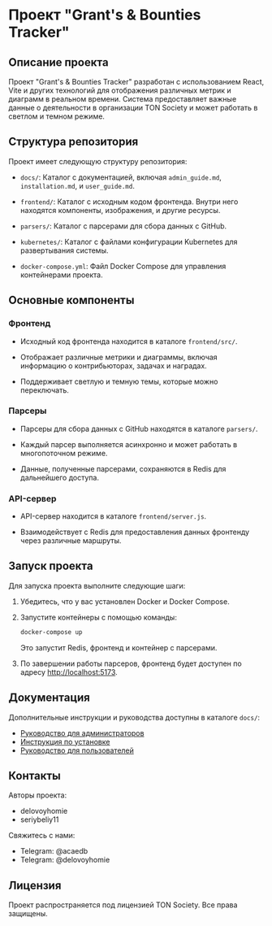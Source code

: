 # Проект "Grant's & Bounties Tracker"

## Описание проекта

Проект "Grant's & Bounties Tracker" разработан с использованием React, Vite и других технологий для отображения различных метрик и диаграмм в реальном времени. Система предоставляет важные данные о деятельности в организации TON Society и может работать в светлом и темном режиме.

## Структура репозитория

Проект имеет следующую структуру репозитория:

- `docs/`: Каталог с документацией, включая `admin_guide.md`, `installation.md`, и `user_guide.md`.

- `frontend/`: Каталог с исходным кодом фронтенда. Внутри него находятся компоненты, изображения, и другие ресурсы.

- `parsers/`: Каталог с парсерами для сбора данных с GitHub.

- `kubernetes/`: Каталог с файлами конфигурации Kubernetes для развертывания системы.

- `docker-compose.yml`: Файл Docker Compose для управления контейнерами проекта.

## Основные компоненты

### Фронтенд

- Исходный код фронтенда находится в каталоге `frontend/src/`.

- Отображает различные метрики и диаграммы, включая информацию о контрибьюторах, задачах и наградах.

- Поддерживает светлую и темную темы, которые можно переключать.

### Парсеры

- Парсеры для сбора данных с GitHub находятся в каталоге `parsers/`.

- Каждый парсер выполняется асинхронно и может работать в многопоточном режиме.

- Данные, полученные парсерами, сохраняются в Redis для дальнейшего доступа.

### API-сервер

- API-сервер находится в каталоге `frontend/server.js`.

- Взаимодействует с Redis для предоставления данных фронтенду через различные маршруты.

## Запуск проекта

Для запуска проекта выполните следующие шаги:

1. Убедитесь, что у вас установлен Docker и Docker Compose.

2. Запустите контейнеры с помощью команды:

   ```bash
   docker-compose up
   ```

   Это запустит Redis, фронтенд и контейнер с парсерами.

3. По завершении работы парсеров, фронтенд будет доступен по адресу [http://localhost:5173](http://localhost:5173).

## Документация

Дополнительные инструкции и руководства доступны в каталоге `docs/`:

- [Руководство для администраторов](docs/admin_guide.md)
- [Инструкция по установке](docs/installation.md)
- [Руководство для пользователей](docs/user_guide.md)

## Контакты

Авторы проекта:

- delovoyhomie
- seriybeliy11

Свяжитесь с нами:

- Telegram: @acaedb
- Telegram: @delovoyhomie

## Лицензия

Проект распространяется под лицензией TON Society. Все права защищены.
